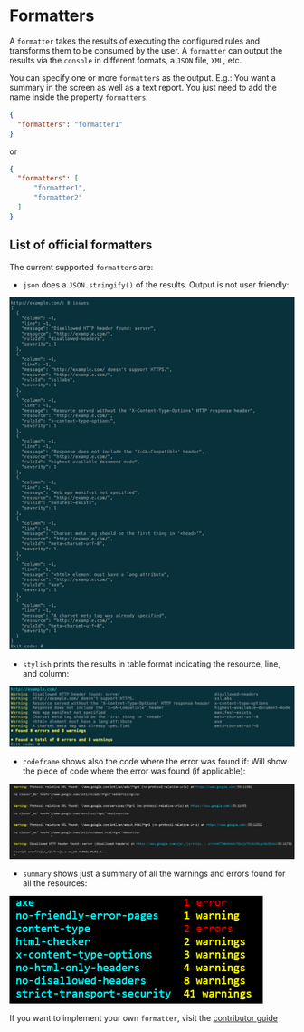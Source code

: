 # Formatters

A `formatter` takes the results of executing the configured rules and
transforms them to be consumed by the user. A `formatter` can output
the results via the `console` in different formats, a `JSON` file,
`XML`, etc.

You can specify one or more `formatter`s as the output. E.g.: You want
a summary in the screen as well as a text report. You just need to
add the name inside the property `formatters`:

```json
{
  "formatters": "formatter1"
}
```

or

```json
{
  "formatters": [
      "formatter1",
      "formatter2"
  ]
}
```

## List of official formatters

The current supported `formatter`s are:

* `json` does a `JSON.stringify()` of the results. Output
  is not user friendly:

![Example output for the json formatter](./images/json-output.png)

* `stylish` prints the results in table format indicating the resource,
  line, and column:

![Example output for the stylish formatter](./images/stylish-output.png)

* `codeframe` shows also the code where the error was found if: Will
  show the piece of code where the error was found (if applicable):

![Example output for the codeframe formatter](./images/codeframe.png)

* `summary` shows just a summary of all the warnings and errors found
  for all the resources:

![Example output for the summary formatter](./images/summary-output.png)

If you want to implement your own `formatter`, visit the [contributor guide][contributor guide]

<!-- Link labels: -->

[contributor guide]: ../../contributor-guide/formatters
